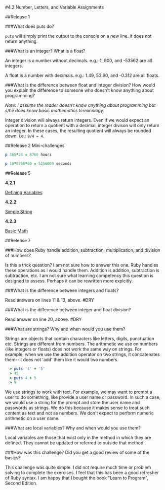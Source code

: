 #4.2 Number, Letters, and Variable Assignments

##Release 1

###What does puts do?

<code>puts</code> will simply print the output to the console on a new line. It does not return anything.

###What is an integer? What is a float?

An integer is a number without decimals. e.g.: 1, 900, and -53562 are all integers.

A float is a number with decimals. e.g.: 1.49, 53.90, and -0.312 are all floats.


###What is the difference between float and integer division? How would you explain the difference to someone who doesn't know anything about programming?

*Note: I assume the reader doesn't know anything about programming but s/he does know basic mathematics terminology.*

Integer division will always return integers. Even if we would expect an operation to return a quotient with a decimal, integer divison will only return an integer. In these cases, the resulting quotient will always be rounded down. i.e.: <code>9/4 = 4</code>.


##Release 2 Mini-challenges

```ruby
p 365*24 = 8760 hours

p 10*8760*60 = 5256000 seconds
```

##Release 5

**4.2.1**

[Defining Variables](https://github.com/sheamunion/phase-0/blob/master/week-4/defining-variables.rb)

**4.2.2**

[Simple String](https://github.com/sheamunion/phase-0/blob/master/week-4/simple-string.rb)

**4.2.3**

[Basic Math](https://github.com/sheamunion/phase-0/blob/master/week-4/basic-math.rb)

##Release 7

###How does Ruby handle addition, subtraction, multiplication, and division of numbers?

Is this a trick question? I am not sure how to answer this one. Ruby handles these operations as I would handle them. Addition is addition, subtraction is subtraction, etc. I am not sure what learning competency this question is designed to assess. Perhaps it can be rewritten more explcitly.

###What is the difference between integers and floats?

Read answers on lines 11 & 13, above. #DRY

###What is the difference between integer and float division?

Read answer on line 20, above. #DRY

###What are strings? Why and when would you use them?

Strings are objects that contain characters like letters, digits, punctuation etc. Strings are different from numbers. The arithmetic we use on numbers (like integers or floats) does not work the same way on strings. For example, when we use the addition operator on two strings, it concatenates them--it does not 'add' them like it would two numbers.

```ruby
  > puts '4' + '5'
  > 45
  > puts 4 + 5
  > 9
```

We use strings to work with text. For example, we may want to prompt a user to do something, like provide a user name or password. In such a case, we would use a string for the prompt and store the user name and passwords as strings. We do this because it makes sense to treat such content as text and not as numbers. We don't expect to perform numeric arithmetic on a user name.

###What are local variables? Why and when would you use them?

Local variables are those that exist only in the method in which they are defined. They cannot be updated or referred to outside that method.

###How was this challenge? Did you get a good review of some of the basics?

This challenge was quite simple. I did not require much time or problem solving to complete the exercises. I feel that this has been a good refresher of Ruby syntax. I am happy that I bought the book "Learn to Program", Second Edition.